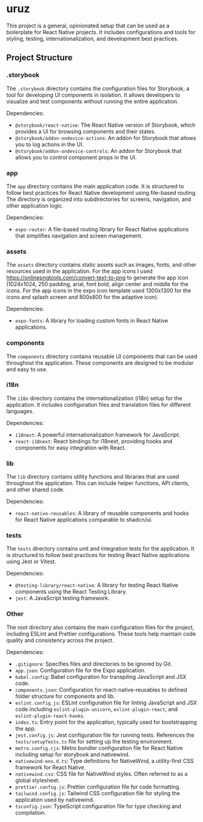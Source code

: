 # uruz

This project is a general, opinionated setup that can be used as a boilerplate for React Native projects. It includes configurations and tools for styling, testing, internationalization, and development best practices.

## Project Structure

### .storybook

The `.storybook` directory contains the configuration files for Storybook, a tool for developing UI components in isolation. It allows developers to visualize and test components without running the entire application.

Dependencies:

- `@storybook/react-native`: The React Native version of Storybook, which provides a UI for browsing components and their states.
- `@storybook/addon-ondevice-actions`: An addon for Storybook that allows you to log actions in the UI.
- `@storybook/addon-ondevice-controls`: An addon for Storybook that allows you to control component props in the UI.

### app

The `app` directory contains the main application code. It is structured to follow best practices for React Native development using file-based routing. The directory is organized into subdirectories for screens, navigation, and other application logic.

Dependencies:

- `expo-router`: A file-based routing library for React Native applications that simplifies navigation and screen management.

### assets

The `assets` directory contains static assets such as images, fonts, and other resources used in the application. For the app icons I used https://onlinepngtools.com/convert-text-to-png to generate the app icon (1024x1024, 250 padding, arial, font bold, align center and middle for the icons. For the app icons in the expo icon template used 1300x1300 for the icons and splash screen and 800x800 for the adaptive icon).

Dependencies:

- `expo-fonts`: A library for loading custom fonts in React Native applications.

### components

The `components` directory contains reusable UI components that can be used throughout the application. These components are designed to be modular and easy to use.

### i18n

The `i18n` directory contains the internationalization (i18n) setup for the application. It includes configuration files and translation files for different languages.

Dependencies:

- `i18next`: A powerful internationalization framework for JavaScript.
- `react-i18next`: React bindings for i18next, providing hooks and components for easy integration with React.

### lib

The `lib` directory contains utility functions and libraries that are used throughout the application. This can include helper functions, API clients, and other shared code.

Dependencies:

- `react-native-reusables`: A library of reusable components and hooks for React Native applications comparable to shadcn/ui.

### tests

The `tests` directory contains unit and integration tests for the application. It is structured to follow best practices for testing React Native applications using Jest or Vitest.

Dependencies:

- `@testing-library/react-native`: A library for testing React Native components using the React Testing Library.
- `jest`: A JavaScript testing framework.

### Other

The root directory also contains the main configuration files for the project, including ESLint and Prettier configurations. These tools help maintain code quality and consistency across the project.

Dependencies:

- `.gitignore`: Specifies files and directories to be ignored by Git.
- `app.json`: Configuration file for the Expo application.
- `babel.config`: Babel configuration for transpiling JavaScript and JSX code.
- `components.json`: Configuration for react-native-reusables to defined folder structure for components and lib.
- `eslint.config.js`: ESLint configuration file for linting JavaScript and JSX code including `eslint-plugin-unicorn`, `eslint-plugin-react`, and `eslint-plugin-react-hooks`.
- `index.ts`: Entry point for the application, typically used for bootstrapping the app.
- `jest.config.js`: Jest configuration file for running tests. References the `tests/setupTests.ts` file for setting up the testing environment.
- `metro.config.cjs`: Metro bundler configuration file for React Native including setup for storybook and nativewind.
- `nativewind-env.d.ts`: Type definitions for NativeWind, a utility-first CSS framework for React Native.
- `nativewind.css`: CSS file for NativeWind styles. Often referred to as a global stylesheet.
- `prettier.config.js`: Prettier configuration file for code formatting.
- `tailwind.config.js`: Tailwind CSS configuration file for styling the application used by nativewind.
- `tsconfig.json`: TypeScript configuration file for type checking and compilation.
